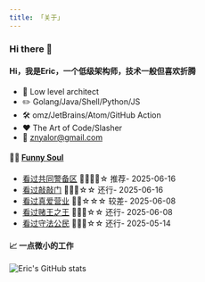 ```yaml
---
title: 「关于」
---
```


### Hi there 👋

#### Hi，我是Eric，一个低级架构师，技术一般但喜欢折腾

- :briefcase: Low level architect<br/>
- :pencil2: Golang/Java/Shell/Python/JS<br/>
- :hammer_and_wrench: omz/JetBrains/Atom/GitHub Action<br/>
- :hearts: The Art of Code/Slasher<br/>
- :email: znyalor@gmail.com<br/>

#### 🤾‍♂️ <a href="https://movie.douban.com/people/znyalor/collect" target="_blank">Funny Soul</a>

<!-- START_SECTION:douban -->
* <a href='https://movie.douban.com/subject/1306664/' target='_blank'>看过共同警备区</a> 🌟🌟🌟🌟☆ 推荐- 2025-06-16
* <a href='https://movie.douban.com/subject/25860868/' target='_blank'>看过敲敲门</a> 🌟🌟🌟☆☆ 还行- 2025-06-16
* <a href='https://movie.douban.com/subject/37096787/' target='_blank'>看过真爱营业</a> 🌟🌟☆☆☆ 较差- 2025-06-08
* <a href='https://movie.douban.com/subject/1293090/' target='_blank'>看过赌王之王</a> 🌟🌟🌟☆☆ 还行- 2025-06-08
* <a href='https://movie.douban.com/subject/3009161/' target='_blank'>看过守法公民</a> 🌟🌟🌟☆☆ 还行- 2025-05-14
<!-- END_SECTION:douban -->


#### 📈 一点微小的工作

![Eric's GitHub stats](https://github-readme-stats.vercel.app/api?username=zylele&show_icons=true&count_private=true&theme=vue)